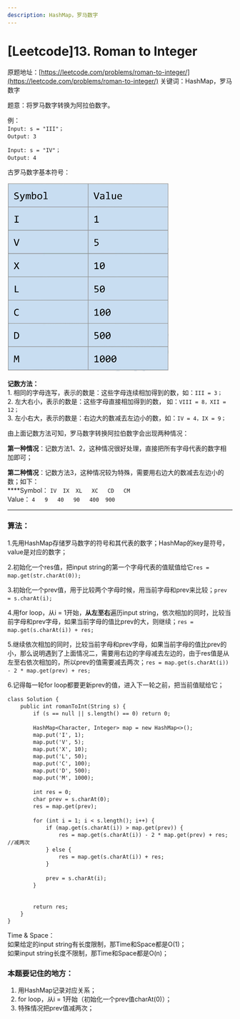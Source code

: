 ```yaml
---
description: HashMap，罗马数字
---
```


# \[Leetcode]13. Roman to Integer

原题地址：[https://leetcode.com/problems/roman-to-integer/](https://leetcode.com/problems/roman-to-integer/) 关键词：HashMap，罗马数字

题意：将罗马数字转换为阿拉伯数字。

例：\
`Input: s = "III"；`\
`Output: 3`

`Input: s = "IV"；`\
`Output: 4`



古罗马数字基本符号：

![](<../.gitbook/assets/Screen Shot 2021-06-14 at 11.49.28 PM.png>)

**记数方法：**\
1\. 相同的字母连写，表示的数是：这些字母连续相加得到的数，如：`III = 3；`\
2\. 左大右小，表示的数是：这些字母直接相加得到的数， 如：`VIII = 8，XII = 12；` \
3\. 左小右大，表示的数是：右边大的数减去左边小的数，如：`IV = 4，IX = 9；`



由上面记数方法可知，罗马数字转换阿拉伯数字会出现两种情况：

**第一种情况**：记数方法1、2，这种情况很好处理，直接把所有字母代表的数字相加即可；

**第二种情况**：记数方法3，这种情况较为特殊，需要用右边大的数减去左边小的数；如下：\
****Symbol：  `IV  IX  XL   XC   CD   CM`\
Value：     `4   9   40   90   400  900 `

****

### **算法：**

1.先用HashMap存储罗马数字的符号和其代表的数字；HashMap的key是符号，value是对应的数字；

2.初始化一个res值，把input string的第一个字母代表的值赋值给它`res = map.get(str.charAt(0));`

3.初始化一个prev值，用于比较两个字母时候，用当前字母和prev来比较；`prev = s.charAt(i);`

4.用for loop，从i = 1开始，**从左至右**遍历input string，依次相加的同时，比较当前字母和prev字母，如果当前字母的值比prev的大，则继续；`res = map.get(s.charAt(i)) + res;`

5.继续依次相加的同时，比较当前字母和prev字母，如果当前字母的值比prev的小，那么说明遇到了上面情况二，需要用右边的字母减去左边的，由于res值是从左至右依次相加的，所以prev的值需要减去两次；`res = map.get(s.charAt(i)) - 2 * map.get(prev) + res;`

6.记得每一轮for loop都要更新prev的值，进入下一轮之前，把当前值赋给它；

```
class Solution {
    public int romanToInt(String s) {
        if (s == null || s.length() == 0) return 0;
        
        HashMap<Character, Integer> map = new HashMap<>();
        map.put('I', 1);
        map.put('V', 5);
        map.put('X', 10);
        map.put('L', 50);
        map.put('C', 100);
        map.put('D', 500);
        map.put('M', 1000);

        int res = 0;
        char prev = s.charAt(0);
        res = map.get(prev);
            
        for (int i = 1; i < s.length(); i++) {
            if (map.get(s.charAt(i)) > map.get(prev)) {
                res = map.get(s.charAt(i)) - 2 * map.get(prev) + res; //减两次
            } else {
                res = map.get(s.charAt(i)) + res;
            }
            
            prev = s.charAt(i);
        }
                              
        
        return res;
    }
}
```

Time & Space：\
如果给定的input string有长度限制，那Time和Space都是O(1)；\
如果input string长度不限制，那Time和Space都是O(n)；





### 本题要记住的地方：

1. 用HashMap记录对应关系；
2. for loop，从i = 1开始（初始化一个prev值charAt(0)）；
3. 特殊情况把prev值减两次；


